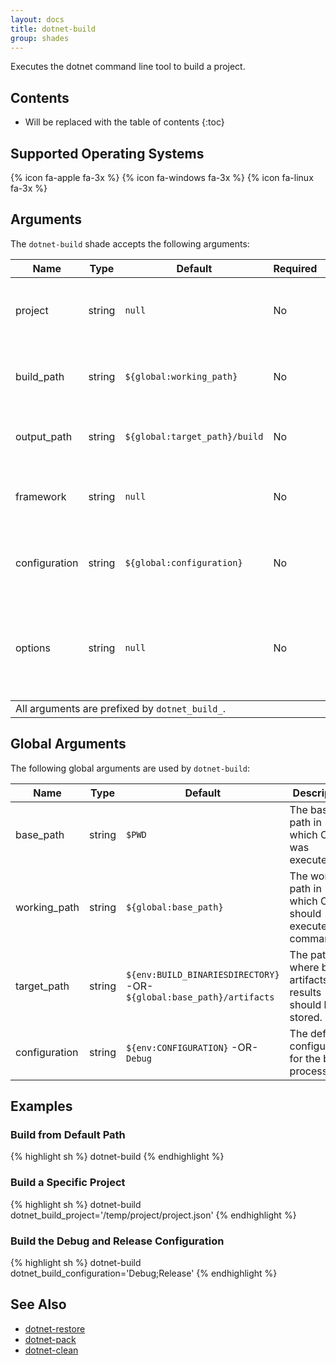 ```yaml
---
layout: docs
title: dotnet-build
group: shades
---
```


Executes the dotnet command line tool to build a project.

## Contents

* Will be replaced with the table of contents
{:toc}

## Supported Operating Systems

{% icon fa-apple fa-3x %} {% icon fa-windows fa-3x %} {% icon fa-linux fa-3x %}

## Arguments

The `dotnet-build` shade accepts the following arguments:

<div class="table-responsive">
    <table class="table table-bordered table-striped">
    <thead>
        <tr>
            <th style="width:100px;">Name</th>
            <th style="width:50px;">Type</th>
            <th style="width:50px;">Default</th>
            <th style="width:25px;">Required</th>
            <th>Description</th>
        </tr>
    </thead>
    <tbody>
        <tr>
            <td>project</td>
            <td>string</td>
            <td><code>null</code></td>
            <td>No</td>
            <td>The fully-qualified path of the project to build (`project.json`).</td>
        </tr>
        <tr>
            <td>build_path</td>
            <td>string</td>
            <td><code>${global:working_path}</code></td>
            <td>No</td>
            <td>The path in which to execute the dotnet build command.</td>
        </tr>
        <tr>
            <td>output_path</td>
            <td>string</td>
            <td><code>${global:target_path}/build</code></td>
            <td>No</td>
            <td>The path in which to store the resulting build.</td>
        </tr>
        <tr>
            <td>framework</td>
            <td>string</td>
            <td><code>null</code></td>
            <td>No</td>
            <td>A semi-colon (;) delimited list of target frameworks to build against.</td>
        </tr>
        <tr>
            <td>configuration</td>
            <td>string</td>
            <td><code>${global:configuration}</code></td>
            <td>No</td>
            <td>A semi-colon (;) delimited list of configurations to build.</td>
        </tr>
        <tr>
            <td>options</td>
            <td>string</td>
            <td><code>null</code></td>
            <td>No</td>
            <td>Additional options to include when executing the dotnet command line tool for build operations.</td>
        </tr>
    </tbody>
    <tfooter>
        <tr>
            <td colspan="5">All arguments are prefixed by <code>dotnet_build_</code>.</td>
        </tr>
    </tfooter>
    </table>
</div>

## Global Arguments

The following global arguments are used by `dotnet-build`:

<div class="table-responsive">
    <table class="table table-bordered table-striped">
    <thead>
        <tr>
            <th style="width:100px;">Name</th>
            <th style="width:50px;">Type</th>
            <th style="width:50px;">Default</th>
            <th>Description</th>
        </tr>
    </thead>
    <tbody>
        <tr>
            <td>base_path</td>
            <td>string</td>
            <td><code>$PWD</code></td>
            <td>The base path in which Condo was executed.</td>
        </tr>
        <tr>
            <td>working_path</td>
            <td>string</td>
            <td><code>${global:base_path}</code></td>
            <td>The working path in which Condo should execute shell commands.</td>
        </tr>
        <tr>
            <td>target_path</td>
            <td>string</td>
            <td><code>${env:BUILD_BINARIESDIRECTORY}</code> -OR- <code>${global:base_path}/artifacts</code></td>
            <td>The path where build artifacts and results should be stored.</td>
        </tr>
        <tr>
            <td>configuration</td>
            <td>string</td>
            <td><code>${env:CONFIGURATION}</code> -OR- <code>Debug</code></td>
            <td>The default configuration for the build process.</td>
        </tr>
    </tbody>
    </table>
</div>

## Examples

### Build from Default Path

{% highlight sh %}
dotnet-build
{% endhighlight %}

### Build a Specific Project

{% highlight sh %}
dotnet-build dotnet_build_project='/temp/project/project.json'
{% endhighlight %}

### Build the Debug and Release Configuration

{% highlight sh %}
dotnet-build dotnet_build_configuration='Debug;Release'
{% endhighlight %}

## See Also

* [dotnet-restore]({{site.baseurl}}/shades/dotnet-restore)
* [dotnet-pack]({{site.baseurl}}/shades/dotnet-pack)
* [dotnet-clean]({{site.baseurl}}/shades/dotnet-clean)